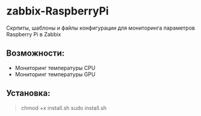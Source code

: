 # zabbix-RaspberryPi

Скрпиты, шаблоны и файлы конфигурации для мониторинга параметров Raspberry Pi в Zabbix

## Возможности:
* Мониторинг температуры CPU
* Мониторинг температуры GPU

## Установка:

>chmod +x install.sh
>sudo install.sh

